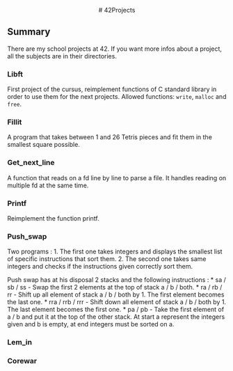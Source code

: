 <p align="center">
# 42Projects
</p>

## Summary
There are my school projects at 42.
If you want more infos about a project, all the subjects are in their directories.


### Libft
First project of the cursus, reimplement functions of C standard library in order to use them for the next projects.
Allowed functions: `write`, `malloc` and `free`.

### Fillit
A program that takes between 1 and 26 Tetris pieces and fit them in the smallest square possible.

### Get_next_line
A function that reads on a fd line by line to parse a file. It handles reading on multiple fd at the same time.

### Printf
Reimplement the function printf.

### Push_swap
Two programs :
	1. The first one takes integers and displays the smallest list of specific instructions that sort them.
	2. The second one takes same integers and checks if the instructions given correctly sort them.

Push swap has at his disposal 2 stacks and the following instructions :
	 * sa / sb / ss		- Swap the first 2 elements at the top of stack a / b / both.
	 * ra / rb / rr		- Shift up all element of stack a / b / both by 1. The first element becomes the last one.
	 * rra / rrb / rrr	- Shift down all element of stack a / b / both by 1. The last element becomes the first one.
	 * pa / pb			- Take the first element of a / b and put it at the top of the other stack.
At start a represent the integers given and b is empty, at end integers must be sorted on a.

### Lem_in


### Corewar